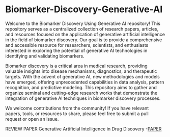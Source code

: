 # Biomarker-Discovery-Generative-AI
Welcome to the Biomarker Discovery Using Generative AI repository! This repository serves as a centralized collection of research papers, articles, and resources focused on the application of generative artificial intelligence in the field of biomarker discovery. Our goal is to provide a comprehensive and accessible resource for researchers, scientists, and enthusiasts interested in exploring the potential of generative AI technologies in identifying and validating biomarkers.

Biomarker discovery is a critical area in medical research, providing valuable insights into disease mechanisms, diagnostics, and therapeutic targets. With the advent of generative AI, new methodologies and models have emerged, offering unprecedented capabilities in data analysis, pattern recognition, and predictive modeling. This repository aims to gather and organize seminal and cutting-edge research works that demonstrate the integration of generative AI techniques in biomarker discovery processes.

We welcome contributions from the community! If you have relevant papers, tools, or resources to share, please feel free to submit a pull request or open an issue.

REVIEW PAPER
Generative Artificial Intelligence in Drug Discovery -[PAPER]([https://www.example.com](https://www.researchgate.net/profile/Prerak-Garg-2/publication/379828997_Generative_Artificial_Intelligence_in_Drug_Discovery/links/661d3c4e39e7641c0bcabfef/Generative-Artificial-Intelligence-in-Drug-Discovery.pdf))
